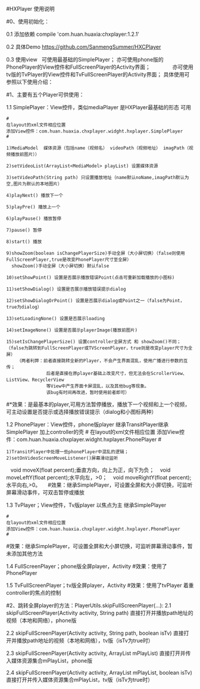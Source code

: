 #HXPlayer 使用说明

#0、使用初始化：

0.1 添加依赖    compile 'com.huan.huaxia:chxplayer:1.2.1'

0.2 具体Demo    https://github.com/SanmengSummer/HXCPlayer

0.3 使用view    可使用最基础的SimplePlayer；
                亦可使用phone版的PhonePlayer的View控件和FullScreenPlayer的Activity界面；
                亦可使用tv版的TvPlayer的View控件和TvFullScreenPlayer的Activity界面；
                具体使用可参照以下使用介绍：
    
#1、主要有五个Player可供使用：

1.1 SimplePlayer：View控件，类似mediaPlayer 是HXPlayer最基础的形态 可用

    #
    在layout的xml文件相应位置
    添加View控件：com.huan.huaxia.chxplayer.widght.hxplayer.SimplePlayer
    #
    
    1)MediaModel  媒体资源（包括name（视频名） videoPath（视频地址） imagPath（视频播放前图片））
    
    2)setVideoList(ArrayList<MediaModel> playList) 设置媒体资源
    
    3)setVideoPath(String path) 只设置播放地址（name默认noName,imagPath默认为空,图片为默认的本地图片）
    
    4)playNext() 播放下一个
    
    5)playPre() 播放上一个
    
    6)playPause() 播放暂停
    
    7)pause() 暂停
    
    8)start() 播放
    
    9)showZoom(boolean isChangePlayerSize)手动全屏（大小屏切换）（false则使用FullScreenPlayer,true是改变PhonePlayer尺寸至全屏）
      showZoom()手动全屏（大小屏切换）默认false
      
    10)setShowPoint() 设置是否展示播放错误Point(点击可重新加载播放的小图标)
    
    11)setShowDialog() 设置是否展示播放错误提示dialog
    
    12)setShowDialogOrPoint() 设置是否展示dialog或Point之一（false为Point，true为dialog）
    
    13)setLoadingNone() 设置是否展示loading
    
    14)setImageNone() 设置是否展示playerImage(播放前图片)
    
    15)setIsChangePlayerSize() 设置controller全屏方式 和 showZoom()不同；
    （false为跳转到FullScreenPlayer或TVScreenPlayer，true则是改变player尺寸为全屏）
        （两者利弊：前者直接跳转全新的Player，不会产生界面混乱，使用广播进行参数的互传；
                   后者是直接在原player基础上改变尺寸，但无法会在ScrollerView、ListView、RecyclerView
                   等View中产生界面卡屏混乱，以及其他bug等现象。
                   该bug有时间再改进，暂时使用前者即可）
                   
#*效果：是最基本的player,可用方法暂停播放，播放下一个视频和上一个视频，可主动设置是否提示或选择播放错误提示（dialog和小图标两种）

1.2 PhonePlayer：View控件，phone版player 继承TransitPlayer继承SimplePlayer 加上controller的壳 
    #
    在layout的xml文件相应位置
    添加View控件：com.huan.huaxia.chxplayer.widght.hxplayer.PhonePlayer
    #
    
    1)TransitPlayer中处理一些phonePlayer中混乱的逻辑；
    2)setOnVideoScreenMoveListener()屏幕滑动监听
    void moveX(float percent);垂直方向，向上为正，向下为负；
    void moveLeftY(float percent);水平向左，>0；
    void moveRightY(float percent);水平向右,>0。
    
#效果：继承SimplePlayer，可设置全屏和大小屏切换，可监听屏幕滑动事件，可双击暂停或播放

1.3 TvPlayer；View控件，Tv版player 以焦点为主 继承SimplePlayer

    #
    在layout的xml文件相应位置
    添加View控件：com.huan.huaxia.chxplayer.widght.hxplayer.PhonePlayer
    #
  
#效果：继承SimplePlayer，可设置全屏和大小屏切换，可监听屏幕滑动事件，暂未添加其他方法

1.4 FullScreenPlayer；phone版全屏player，Activity
#效果：使用了PhonePlayer

1.5 TvFullScreenPlayer；tv版全屏player，Activity
#效果：使用了tvPlayer 着重controller的焦点的控制


#2、跳转全屏player的方法：PlayerUtils.skipFullScreenPlayer(...):
2.1 skipFullScreenPlayer(Activity activity, String path)
    直接打开并播放path地址的视频（本地和网络），phone版
    
2.2 skipFullScreenPlayer(Activity activity, String path, boolean isTv)
    直接打开并播放path地址的视频（本地和网络），tv版（isTv为true时）
    
2.3 skipFullScreenPlayer(Activity activity, ArrayList<MediaModel> mPlayList)
    直接打开并传入媒体资源集合mPlayList，phone版
    
2.4 skipFullScreenPlayer(Activity activity, ArrayList<MediaModel> mPlayList, boolean isTv)
    直接打开并传入媒体资源集合mPlayList，tv版（isTv为true时）
